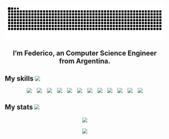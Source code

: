 <picture>
  <source media="(prefers-color-scheme: dark)" srcset="https://raw.githubusercontent.com/fjpacheco/fjpacheco/output/github-contribution-grid-snake-dark.svg">
  <source media="(prefers-color-scheme: light)" srcset="https://raw.githubusercontent.com/fjpacheco/fjpacheco/output/github-contribution-grid-snake.svg">
  <img alt="github contribution grid snake animation" src="https://raw.githubusercontent.com/fjpacheco/fjpacheco/output/github-contribution-grid-snake.svg">
</picture>

<h2 align="center">
  I’m Federico, an Computer Science Engineer from Argentina.
</h2>

## My skills <img src="https://media1.giphy.com/media/3o7WIx7urV838kHFzW/giphy.gif?cid=ecf05e474573e1jo5fxw8i4t0jhi3h5spdqcakqfshgjbmn2&rid=giphy.gif&ct=s" width="40">

<p align="center">
    <img src="https://img.shields.io/badge/-Rust-000?&logo=rust&labelColor=1F2430&color=1F2430&logoColor=CD5909"></img>
&nbsp&nbsp
<img src="https://img.shields.io/badge/-TypeScript-000?&logo=typescript&labelColor=1F2430&color=1F2430&logoColor=21b7f2"></img>
&nbsp&nbsp
    <img src="https://img.shields.io/badge/-JavaScript-000?&logo=javascript&labelColor=1F2430&color=1F2430&logoColor=F7DF1E"></img>
&nbsp&nbsp
  <img src="https://img.shields.io/badge/-Python-000?&logo=python&labelColor=1F2430&color=1F2430&logoColor=1eafcc"></img>
&nbsp&nbsp
  <img src="https://img.shields.io/badge/-Java-000?&logo=openjdk&labelColor=1F2430&color=1F2430"></img>
&nbsp&nbsp
    <img src="https://img.shields.io/badge/-C-000?&logo=c&labelColor=1F2430&color=1F2430&logoColor=3eb8e8"></img>
&nbsp&nbsp
    <img src="https://img.shields.io/badge/-R-000?&logo=r&labelColor=1F2430&color=1F2430&logoColor=3eb8e8"></img>
    &nbsp&nbsp
    <img src="https://img.shields.io/badge/-Clojure-000?&logo=clojure&labelColor=1F2430&color=1F2430&logoColor=009900"></img>
&nbsp&nbsp
    <img src="https://img.shields.io/badge/-PostgreSQL-000?&logo=postgresql&labelColor=1F2430&color=1F2430&logoColor=7f8ff9"></img>
&nbsp&nbsp
    <img src="https://img.shields.io/badge/-MongoDB-000?&logo=mongodb&labelColor=1F2430&color=1F2430&logoColor=4db33d"></img>
&nbsp&nbsp
    <img src="https://img.shields.io/badge/-Docker-000?&logo=docker&labelColor=1F2430&color=1F2430&logoColor=38d1f7"></img>
&nbsp&nbsp
<img src="https://img.shields.io/badge/-Node.js-000?&logo=node.js&labelColor=1F2430&color=1F2430&logoColor=3C873A"></img>
</p>


## My stats <img src="https://media1.giphy.com/media/QtOt8WyYCGQBiJJ4ZJ/giphy.gif?cid=ecf05e478akguwkdt48em6rw22ld04x2j97et8a3ltlxwqnk&rid=giphy.gif&ct=s" width="30">

<p align="center"> 


<p align="center"> 
    <img align="center" src="https://github-readme-stats-git-masterrstaa-rickstaa.vercel.app/api?username=fjpacheco&show_icons=true&theme=ayu-mirage&border_radius=30"   /></a>
    <br>
    <br>
   <img align="center" src="https://github-readme-stats-git-masterrstaa-rickstaa.vercel.app/api/top-langs/?username=fjpacheco&theme=ayu-mirage&border_radius=30&layout=compact&langs_count=6" /></a>

</p>
